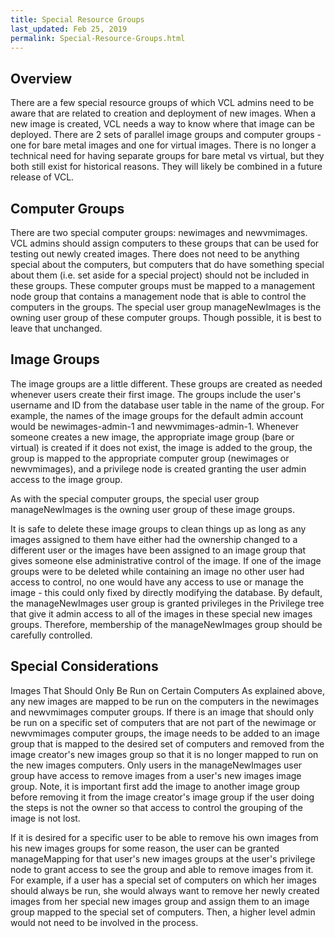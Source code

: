 ```yaml
---
title: Special Resource Groups
last_updated: Feb 25, 2019
permalink: Special-Resource-Groups.html
---
```

## Overview
There are a few special resource groups of which VCL admins need to be aware that are related to creation and deployment of new images. When a new image is created, VCL needs a way to know where that image can be deployed. There are 2 sets of parallel image groups and computer groups - one for bare metal images and one for virtual images. There is no longer a technical need for having separate groups for bare metal vs virtual, but they both still exist for historical reasons. They will likely be combined in a future release of VCL.

## Computer Groups
There are two special computer groups: newimages and newvmimages. VCL admins should assign computers to these groups that can be used for testing out newly created images. There does not need to be anything special about the computers, but computers that do have something special about them (i.e. set aside for a special project) should not be included in these groups. These computer groups must be mapped to a management node group that contains a management node that is able to control the computers in the groups. The special user group manageNewImages is the owning user group of these computer groups. Though possible, it is best to leave that unchanged.

## Image Groups
The image groups are a little different. These groups are created as needed whenever users create their first image. The groups include the user's username and ID from the database user table in the name of the group. For example, the names of the image groups for the default admin account would be newimages-admin-1 and newvmimages-admin-1. Whenever someone creates a new image, the appropriate image group (bare or virtual) is created if it does not exist, the image is added to the group, the group is mapped to the appropriate computer group (newimages or newvmimages), and a privilege node is created granting the user admin access to the image group.

As with the special computer groups, the special user group manageNewImages is the owning user group of these image groups.

It is safe to delete these image groups to clean things up as long as any images assigned to them have either had the ownership changed to a different user or the images have been assigned to an image group that gives someone else administrative control of the image. If one of the image groups were to be deleted while containing an image no other user had access to control, no one would have any access to use or manage the image - this could only fixed by directly modifying the database. By default, the manageNewImages user group is granted privileges in the Privilege tree that give it admin access to all of the images in these special new images groups. Therefore, membership of the manageNewImages group should be carefully controlled.

## Special Considerations
Images That Should Only Be Run on Certain Computers
As explained above, any new images are mapped to be run on the computers in the newimages and newvmimages computer groups. If there is an image that should only be run on a specific set of computers that are not part of the newimage or newvmimages computer groups, the image needs to be added to an image group that is mapped to the desired set of computers and removed from the image creator's new images group so that it is no longer mapped to run on the new images computers. Only users in the manageNewImages user group have access to remove images from a user's new images image group. Note, it is important first add the image to another image group before removing it from the image creator's image group if the user doing the steps is not the owner so that access to control the grouping of the image is not lost.

If it is desired for a specific user to be able to remove his own images from his new images groups for some reason, the user can be granted manageMapping for that user's new images groups at the user's privilege node to grant access to see the group and able to remove images from it. For example, if a user has a special set of computers on which her images should always be run, she would always want to remove her newly created images from her special new images group and assign them to an image group mapped to the special set of computers. Then, a higher level admin would not need to be involved in the process.
